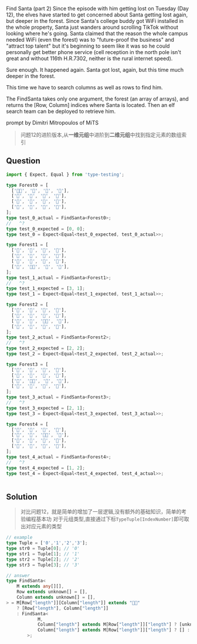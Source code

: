 Find Santa (part 2)
Since the episode with him getting lost on Tuesday (Day 12), the elves have started to get concerned about Santa getting lost again, but deeper in the forest. Since Santa's college buddy got WiFi installed in the whole property, Santa just wanders around scrolling TikTok without looking where he's going. Santa claimed that the reason the whole campus needed WiFi (even the forest) was to "future-proof the business" and "attract top talent" but it's beginning to seem like it was so he could personally get better phone service (cell reception in the north pole isn't great and without 116th H.R.7302, neither is the rural internet speed).

Sure enough. It happened again. Santa got lost, again, but this time much deeper in the forest.

This time we have to search columns as well as rows to find him.

The FindSanta takes only one argument, the forest (an array of arrays), and returns the [Row, Column] indices where Santa is located. Then an elf search team can be deployed to retrieve him.

prompt by Dimitri Mitropoulos of MiTS

> 问题12的进阶版本,从**一维元组**中进阶到**二维元组**中找到指定元素的数组索引

## Question

```ts
import { Expect, Equal } from 'type-testing';

type Forest0 = [
  ['🎅🏼', '🎄', '🎄', '🎄'],
  ['🎄', '🎄', '🎄', '🎄'],
  ['🎄', '🎄', '🎄', '🎄'],
  ['🎄', '🎄', '🎄', '🎄'],
];
type test_0_actual = FindSanta<Forest0>;
//   ^?
type test_0_expected = [0, 0];
type test_0 = Expect<Equal<test_0_expected, test_0_actual>>;

type Forest1 = [
  ['🎄', '🎄', '🎄', '🎄'],
  ['🎄', '🎄', '🎄', '🎄'],
  ['🎄', '🎄', '🎄', '🎄'],
  ['🎄', '🎅🏼', '🎄', '🎄'],
];
type test_1_actual = FindSanta<Forest1>;
//   ^?
type test_1_expected = [3, 1];
type test_1 = Expect<Equal<test_1_expected, test_1_actual>>;

type Forest2 = [
  ['🎄', '🎄', '🎄', '🎄'],
  ['🎄', '🎄', '🎄', '🎄'],
  ['🎄', '🎄', '🎅🏼', '🎄'],
  ['🎄', '🎄', '🎄', '🎄'],
];
type test_2_actual = FindSanta<Forest2>;
//   ^?
type test_2_expected = [2, 2];
type test_2 = Expect<Equal<test_2_expected, test_2_actual>>;

type Forest3 = [
  ['🎄', '🎄', '🎄', '🎄'],
  ['🎄', '🎄', '🎄', '🎄'],
  ['🎄', '🎅🏼', '🎄', '🎄'],
  ['🎄', '🎄', '🎄', '🎄'],
];
type test_3_actual = FindSanta<Forest3>;
//   ^?
type test_3_expected = [2, 1];
type test_3 = Expect<Equal<test_3_expected, test_3_actual>>;

type Forest4 = [
  ['🎄', '🎄', '🎄', '🎄'],
  ['🎄', '🎄', '🎅🏼', '🎄'],
  ['🎄', '🎄', '🎄', '🎄'],
  ['🎄', '🎄', '🎄', '🎄'],
];
type test_4_actual = FindSanta<Forest4>;
//   ^?
type test_4_expected = [1, 2];
type test_4 = Expect<Equal<test_4_expected, test_4_actual>>;



```

## Solution

> 对比问题12，就是简单的增加了一层逻辑,没有额外的基础知识，简单的考验编程基本功
> 对于元组类型,直接通过下标`TypeTuple[IndexNumber]`即可取出对应元素的类型

```ts
// example
type Tuple = ['0','1','2','3'];
type str0 = Tuple[0]; // '0'
type str1 = Tuple[1]; // '1'
type str2 = Tuple[2]; // '2'
type str3 = Tuple[3]; // '3'

```

```ts
// answer
type FindSanta<
	M extends any[][],
	Row extends unknown[] = [],
	Column extends unknown[] = [],
> = M[Row["length"]][Column["length"]] extends "🎅🏼"
	? [Row["length"], Column["length"]]
	: FindSanta<
			M,
			Column["length"] extends M[Row["length"]]["length"] ? [unknown, ...Row] : Row,
			Column["length"] extends M[Row["length"]]["length"] ? [] : [unknown, ...Column]
		>;

```
